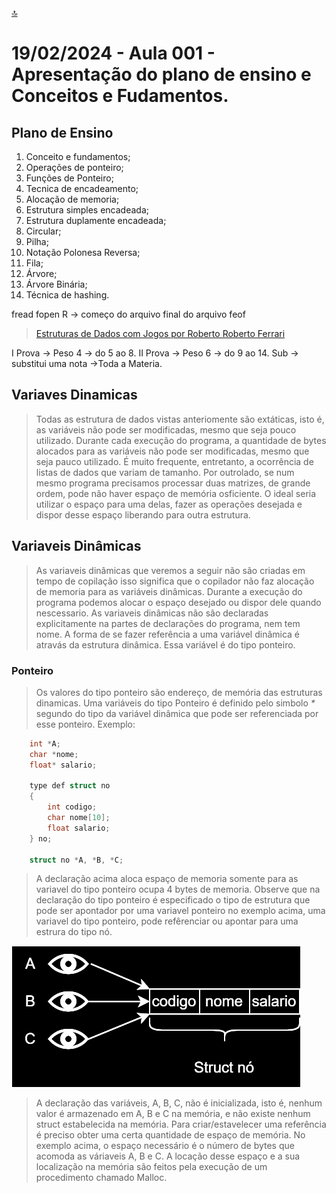[🔝](../README.md)
# 19/02/2024 - Aula 001 - Apresentação do plano de ensino e Conceitos e Fudamentos.

## Plano de Ensino

1. Conceito e fundamentos;
2. Operações de ponteiro;
3. Funções de Ponteiro;
4. Tecnica de encadeamento;
5. Alocação de memoria;
6. Estrutura simples encadeada;
7. Estrutura duplamente encadeada;
8. Circular;
9. Pilha;
10. Notação Polonesa Reversa;
11. Fila;
12. Árvore;
13. Árvore Binária;
14. Técnica de hashing.

fread
fopen
    R -> começo do arquivo
final do arquivo feof

> [Estruturas de Dados com Jogos por Roberto Roberto Ferrari](https://www.amazon.com.br/Estruturas-Dados-Jogos-Roberto-Ferrari/dp/8535278044)

I Prova -> Peso 4 -> do 5 ao 8.
II Prova -> Peso 6 -> do 9 ao 14.
Sub -> substitui uma nota ->Toda a Materia.

## Variaves Dinamicas

> Todas as estrutura de dados vistas anteriomente são extáticas, isto é, as variáveis não pode ser modificadas, mesmo que seja pouco utilizado.
> Durante cada execução do programa, a quantidade de bytes alocados para as variáveis não pode ser modificadas, mesmo que seja pauco utilizado.
> É muito frequente, entretanto, a ocorrência de listas de dados que variam de tamanho.
> Por outrolado, se num mesmo programa precisamos processar duas matrizes, de grande ordem, pode não haver espaço de memória  osficiente.
> O ideal seria utilizar o espaço para uma delas, fazer as operações desejada e dispor desse espaço liberando para outra estrutura.

## Variaveis Dinâmicas

> As variaveis dinâmicas que veremos a seguir não são criadas em tempo de copilação isso significa que o copilador não faz alocação de memoria para as variáveis dinâmicas.
> Durante a execução do programa podemos alocar o espaço desejado ou dispor dele quando nescessario.
>As variaveis dinâmicas não são declaradas explicitamente na partes de declarações do programa, nem tem nome.
> A forma de se fazer referência a uma variável dinâmica é atravás da estrutura dinâmica. Essa variável é do tipo ponteiro.

### Ponteiro

> Os valores do tipo ponteiro são endereço, de memória das estruturas dinamicas.
> Uma variáveis do tipo Ponteiro é definido pelo simbolo *\** segundo do tipo da variável dinâmica que pode ser referenciada por esse ponteiro.
>Exemplo:

```C COPY
    int *A;
    char *nome;
    float* salario;

    type def struct no
    {
        int codigo;
        char nome[10];
        float salario;
    } no;

    struct no *A, *B, *C;
```

> A declaração acima aloca espaço de memoria somente para as variavel do tipo ponteiro ocupa 4 bytes de memoria.
> Observe que na declaração do tipo ponteiro é especificado o tipo de estrutura que pode ser apontador por uma variavel ponteiro no exemplo acima, uma variavel do tipo ponteiro, pode refêrenciar ou apontar para uma estrura do tipo nó.

![Esquema da declaração](esquema-declaracao.svg)

> A declaração das variáveis, A, B, C, não é inicializada, isto é, nenhum valor é armazenado em A, B e C na memória, e não existe nenhum struct estabelecida na memória.
> Para criar/estavelecer uma referência é preciso obter uma certa quantidade de espaço de memória.
> No exemplo acima, o espaço necessário é o número de bytes que acomoda as váriaveis A, B e C.
> A locação desse espaço e a sua localização na memória são feitos pela execução de um procedimento chamado Malloc.
